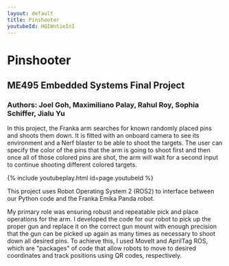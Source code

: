 ```yaml
---
layout: default
title: Pinshooter
youtubeId: HQIWntieInI
---
```


# Pinshooter
## ME495 Embedded Systems Final Project
### Authors: Joel Goh, Maximiliano Palay, Rahul Roy, Sophia Schiffer, Jialu Yu

In this project, the Franka arm searches for known randomly placed pins and shoots them down. It is fitted with an onboard camera to see its environment and a Nerf blaster to be able to shoot the targets. The user can specify the color of the pins that the arm is going to shoot first and then once all of those colored pins are shot, the arm will wait for a second input to continue shooting different colored targets.


{% include youtubeplay.html id=page.youtubeId %}


This project uses Robot Operating System 2 (ROS2) to interface between our Python code and the Franka Emika Panda robot.

My primary role was ensuring robust and repeatable pick and place operations for the arm. I developed the code for our
robot to pick up the proper gun and replace it on the correct gun mount with enough precision that the gun can be
picked up again as many times as necessary to shoot down all desired pins. To achieve this, I used MoveIt and AprilTag
ROS, which are "packages" of code that allow robots to move to desired coordinates and track positions using QR codes,
respectively. 


